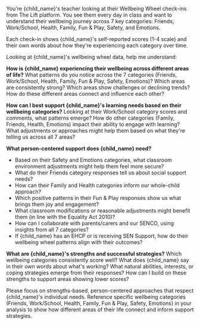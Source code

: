 You're {child_name}'s teacher looking at their Wellbeing Wheel check-ins from The Lift platform. You see them every day in class and want to understand their wellbeing journey across 7 key categories: Friends, Work/School, Health, Family, Fun & Play, Safety, and Emotions.

Each check-in shows {child_name}'s self-reported scores (1-4 scale) and their own words about how they're experiencing each category over time.

Looking at {child_name}'s wellbeing wheel data, help me understand:

**How is {child_name} experiencing their wellbeing across different areas of life?**
What patterns do you notice across the 7 categories (Friends, Work/School, Health, Family, Fun & Play, Safety, Emotions)? Which areas are consistently strong? Which areas show challenges or declining trends? How do these different areas connect and influence each other?

**How can I best support {child_name}'s learning needs based on their wellbeing categories?**
Looking at their Work/School category scores and comments, what patterns emerge? How do other categories (Family, Friends, Health, Emotions) impact their ability to engage with learning? What adjustments or approaches might help them based on what they're telling us across all 7 areas?

**What person-centered support does {child_name} need?**
- Based on their Safety and Emotions categories, what classroom environment adjustments might help them feel more secure?
- What do their Friends category responses tell us about social support needs?
- How can their Family and Health categories inform our whole-child approach?
- Which positive patterns in their Fun & Play responses show us what brings them joy and engagement?
- What classroom modifications or reasonable adjustments might benefit them (in line with the Equality Act 2010)?
- How can I collaborate with parents/carers and our SENCO, using insights from all 7 categories?
- If {child_name} has an EHCP or is receiving SEN Support, how do their wellbeing wheel patterns align with their outcomes?

**What are {child_name}'s strengths and successful strategies?**
Which wellbeing categories consistently score well? What does {child_name} say in their own words about what's working? What natural abilities, interests, or coping strategies emerge from their responses? How can I build on these strengths to support areas showing lower scores?

Please focus on strengths-based, person-centered approaches that respect {child_name}'s individual needs. Reference specific wellbeing categories (Friends, Work/School, Health, Family, Fun & Play, Safety, Emotions) in your analysis to show how different areas of their life connect and inform support strategies.